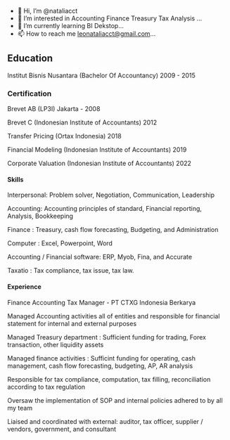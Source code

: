 - 👋 Hi, I’m @nataliacct
- 👀 I’m interested in Accounting Finance Treasury Tax Analysis  ...
- 🌱 I’m currently learning BI Dekstop...
- 📫 How to reach me leonataliacct@gmail.com...



## Education 
Institut Bisnis Nusantara  (Bachelor Of Accountancy)
2009 - 2015
### Certification 
Brevet AB (LP3I) Jakarta - 2008

Brevet C (Indonesian Institute of Accountants) 2012

Transfer Pricing (Ortax Indonesia) 2018

Financial Modeling (Indonesian Institute of Accountants) 2019

Corporate Valuation (Indonesian Institute of Accountants) 2022


#### Skills 
Interpersonal: Problem solver, Negotiation, Communication, Leadership 

Accounting: Accounting principles of standard, Financial reporting, Analysis, Bookkeeping

Finance : Treasury, cash flow forecasting, Budgeting, and Administration

Computer : Excel, Powerpoint, Word 

Accounting / Financial software: ERP, Myob, Fina, and Accurate 

Taxatio : Tax compliance, tax issue, tax law. 



#### Experience 

Finance Accounting Tax Manager - PT CTXG Indonesia Berkarya 

Managed Accounting activities all of entities and responsible for financial statement for internal and external purposes  

Managed Treasury department : Sufficient funding for trading, Forex transaction, other liquidity assets 

Managed finance activities : Sufficint funding for operating, cash management, cash flow forecasting, budgeting, AP, AR analysis  

Responsible for tax compliance, computation, tax filling, reconciliation according to tax regulation 

Oversaw the implementation of SOP and internal policies adhered to by all my team 

Liaised and coordinated with external: auditor, tax officer, supplier / vendors, government, and consultant 


 



